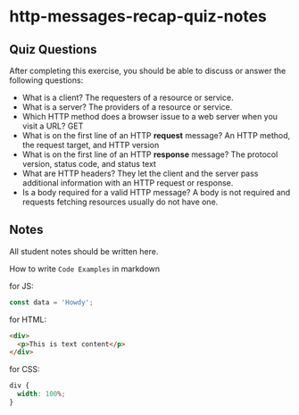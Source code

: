 # http-messages-recap-quiz-notes

## Quiz Questions

After completing this exercise, you should be able to discuss or answer the following questions:

- What is a client?
  The requesters of a resource or service.
- What is a server?
  The providers of a resource or service.
- Which HTTP method does a browser issue to a web server when you visit a URL?
  GET
- What is on the first line of an HTTP **request** message?
  An HTTP method, the request target, and HTTP version
- What is on the first line of an HTTP **response** message?
  The protocol version, status code, and status text
- What are HTTP headers?
  They let the client and the server pass additional information with an HTTP request or response.
- Is a body required for a valid HTTP message?
  A body is not required and requests fetching resources usually do not have one.

## Notes

All student notes should be written here.

How to write `Code Examples` in markdown

for JS:

```javascript
const data = 'Howdy';
```

for HTML:

```html
<div>
  <p>This is text content</p>
</div>
```

for CSS:

```css
div {
  width: 100%;
}
```
